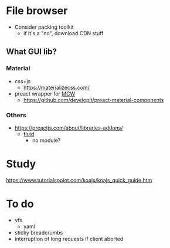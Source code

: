 # File browser
- Consider packing toolkit
  - if it's a "no", download CDN stuff

## What GUI lib?

### Material
- css+js
  - https://materializecss.com/
- preact wrapper for [MCW](https://github.com/material-components/material-components-web) 
  - https://github.com/developit/preact-material-components

### Others
- https://preactjs.com/about/libraries-addons/
  - [fluid](https://unpkg.com/preact-fluid@0.9.1/lib/index.js)
    - no module?

# Study
https://www.tutorialspoint.com/koajs/koajs_quick_guide.htm

# To do
- vfs
  - yaml
- sticky breadcrumbs
- interruption of long requests if client aborted
